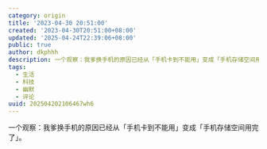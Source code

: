 ```yaml
---
category: origin
title: '2023-04-30 20:51:00'
created: '2023-04-30T20:51:00+08:00'
updated: '2025-04-24T22:39:06+08:00'
public: true
author: dkphhh
description: 一个观察：我爹换手机的原因已经从「手机卡到不能用」变成「手机存储空间用完了」……
tags:
  - 生活
  - 科技
  - 幽默
  - 评论
uuid: 202504202106467wh6
---
```


一个观察：我爹换手机的原因已经从「手机卡到不能用」变成「手机存储空间用完了」。
